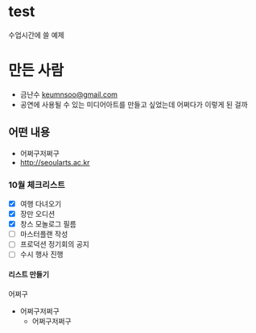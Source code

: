 # test
수업시간에 쓸 예제

# 만든 사람
* 금난수 <keumnsoo@gmail.com>
* 공연에 사용될 수 있는 미디어아트를 만들고 싶었는데 어쩌다가 이렇게 된 걸까

## 어떤 내용
* 어쩌구저쩌구
* http://seoularts.ac.kr

### 10월 체크리스트
- [x] 여행 다녀오기
- [x] 장만 오디션
- [x] 창스 모놀로그 필름
- [ ]  마스터플랜 작성
- [ ]  프로덕션 정기회의 공지
- [ ]  수시 행사 진행

#### 리스트 만들기
어쩌구
  - 어쩌구저쩌구
    - 어쩌구저쩌구
